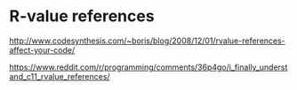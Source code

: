# R-value references

http://www.codesynthesis.com/~boris/blog/2008/12/01/rvalue-references-affect-your-code/

https://www.reddit.com/r/programming/comments/36p4go/i_finally_understand_c11_rvalue_references/
